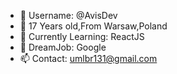 - 👋 Username: @AvisDev
- 👀 17 Years old,From Warsaw,Poland
- 🌱 Currently Learning: ReactJS
- 💞️ DreamJob: Google
- 📫 Contact: umlbr131@gmail.com

<!---
AvisDev/AvisDev is a ✨ special ✨ repository because its `README.md` (this file) appears on your GitHub profile.
You can click the Preview link to take a look at your changes.
--->
